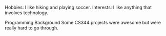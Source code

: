 Hobbies: I like hiking and playing soccer.
Interests: I like anything that involves technology.


Programming Background
Some CS344 projects were awesome but were really hard to go through.
